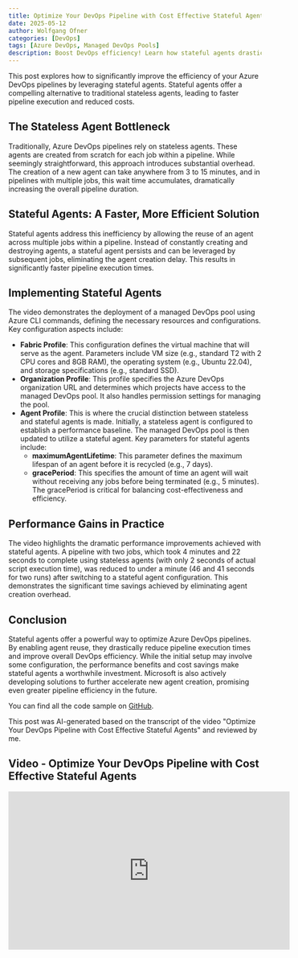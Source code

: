 ```yaml
---
title: Optimize Your DevOps Pipeline with Cost Effective Stateful Agents
date: 2025-05-12
author: Wolfgang Ofner
categories: [DevOps]
tags: [Azure DevOps, Managed DevOps Pools]
description: Boost DevOps efficiency! Learn how stateful agents drastically cut pipeline execution times and reduce costs compared to traditional stateless agents.
---
```


This post explores how to significantly improve the efficiency of your Azure DevOps pipelines by leveraging stateful agents. Stateful agents offer a compelling alternative to traditional stateless agents, leading to faster pipeline execution and reduced costs.

## The Stateless Agent Bottleneck

Traditionally, Azure DevOps pipelines rely on stateless agents. These agents are created from scratch for each job within a pipeline. While seemingly straightforward, this approach introduces substantial overhead. The creation of a new agent can take anywhere from 3 to 15 minutes, and in pipelines with multiple jobs, this wait time accumulates, dramatically increasing the overall pipeline duration.

## Stateful Agents: A Faster, More Efficient Solution

Stateful agents address this inefficiency by allowing the reuse of an agent across multiple jobs within a pipeline. Instead of constantly creating and destroying agents, a stateful agent persists and can be leveraged by subsequent jobs, eliminating the agent creation delay. This results in significantly faster pipeline execution times.

## Implementing Stateful Agents

The video demonstrates the deployment of a managed DevOps pool using Azure CLI commands, defining the necessary resources and configurations. Key configuration aspects include:

- **Fabric Profile**: This configuration defines the virtual machine that will serve as the agent. Parameters include VM size (e.g., standard T2 with 2 CPU cores and 8GB RAM), the operating system (e.g., Ubuntu 22.04), and storage specifications (e.g., standard SSD).
- **Organization Profile**: This profile specifies the Azure DevOps organization URL and determines which projects have access to the managed DevOps pool. It also handles permission settings for managing the pool.
- **Agent Profile**: This is where the crucial distinction between stateless and stateful agents is made. Initially, a stateless agent is configured to establish a performance baseline. The managed DevOps pool is then updated to utilize a stateful agent. Key parameters for stateful agents include:
  - **maximumAgentLifetime**: This parameter defines the maximum lifespan of an agent before it is recycled (e.g., 7 days).
  - **gracePeriod**: This specifies the amount of time an agent will wait without receiving any jobs before being terminated (e.g., 5 minutes). The gracePeriod is critical for balancing cost-effectiveness and efficiency.

## Performance Gains in Practice

The video highlights the dramatic performance improvements achieved with stateful agents. A pipeline with two jobs, which took 4 minutes and 22 seconds to complete using stateless agents (with only 2 seconds of actual script execution time), was reduced to under a minute (46 and 41 seconds for two runs) after switching to a stateful agent configuration. This demonstrates the significant time savings achieved by eliminating agent creation overhead.

## Conclusion

Stateful agents offer a powerful way to optimize Azure DevOps pipelines. By enabling agent reuse, they drastically reduce pipeline execution times and improve overall DevOps efficiency. While the initial setup may involve some configuration, the performance benefits and cost savings make stateful agents a worthwhile investment. Microsoft is also actively developing solutions to further accelerate new agent creation, promising even greater pipeline efficiency in the future.

You can find all the code sample on <a href="https://github.com/WolfgangOfner/Youtube/tree/main/Optimize%20Your%20DevOps%20Pipeline%20with%20Cost-Effective%20Stateful%20Agents" target="_blank" rel="noopener noreferrer">GitHub</a>.

This post was AI-generated based on the transcript of the video "Optimize Your DevOps Pipeline with Cost Effective Stateful Agents" and reviewed by me.

## Video - Optimize Your DevOps Pipeline with Cost Effective Stateful Agents

<iframe width="560" height="315" src="https://www.youtube.com/embed/1zIBNDZp9Uw" title="YouTube video player" frameborder="0" allow="accelerometer; autoplay; clipboard-write; encrypted-media; gyroscope; picture-in-picture; web-share" referrerpolicy="strict-origin-when-cross-origin" allowfullscreen></iframe>
